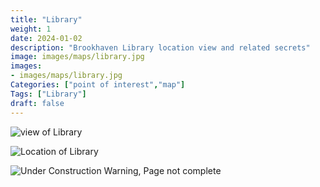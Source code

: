```yaml
---
title: "Library"
weight: 1
date: 2024-01-02
description: "Brookhaven Library location view and related secrets"
image: images/maps/library.jpg
images:
- images/maps/library.jpg
Categories: ["point of interest","map"]
Tags: ["Library"]
draft: false
--- 
```



<!-- ![LOC PIC]() -->

![view of Library](/images/maps/library.jpg)

![Location of Library](/images/maps/library.png)

![Under Construction Warning, Page not complete](/images/under_construction.png)

<!-- <hr style="background-color: #28b44c" size=8>

### CaseBook Items

- [URL](/)

<hr style="background-color: #28b44c" size=8>

### Quests

- [URL](/) -->